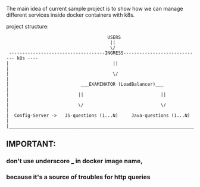The main idea of current sample project 
is to show how we can manage different services inside docker containers with k8s.

project structure:

                                          USERS
                                           ||
                                           \/
     ------------------------------------INGRESS----------------------------- k8s ----
    |                                       ||                                       |       
    |                                       \/                                       |
    |                           ___EXAMINATOR (LoadBalancer)___                      |
    |                          ||                             ||                     |
    |                          \/                             \/                     |
    |  Config-Server ->   JS-questions (1...N)     Java-questions (1...N)            |
    |_________________________________________________________________________________

## IMPORTANT: ##
### don't use underscore _ in docker image name, 
### because it's a source of troubles for http queries  ###